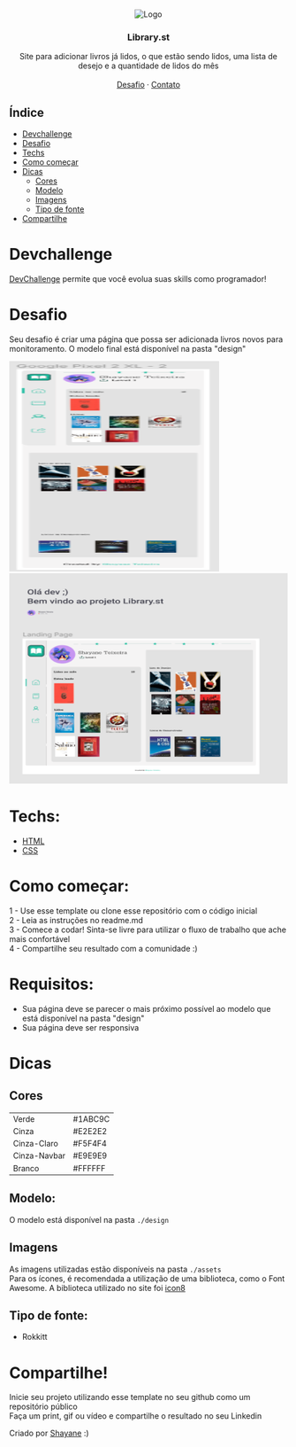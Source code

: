 <br />
<p align="center">
    <img src="design/preview" alt="Logo" width="250" height="200">

  <h3 align="center">Library.st</h3>

  <p align="center">
    Site para adicionar livros já lidos, o que estão sendo lidos, uma lista de desejo e a quantidade de lidos do mês
       <br />
    <br />
    <a href="https://github.com/ShaTeixeira/library.st">Desafio</a>
    ·
    <a href="https://www.linkedin.com/in/shayane-teixeira-4520b2196/">Contato</a>
  </p>
</p>

## Índice

* [Devchallenge](#devchallenge) 
* [Desafio](#desafio)
* [Techs](#techs)
* [Como começar](#como-começar)
* [Dicas](#dicas)
  * [Cores](#cores)
  * [Modelo](#modelo)
  * [Imagens](#imagens)
  * [Tipo de fonte](#tipo-de-fonte)
* [Compartilhe](#compartilhe)

# Devchallenge
<a href="https://devchallenge.now.sh/"> DevChallenge</a> permite que você evolua suas skills como programador!

# Desafio
Seu desafio é criar uma página que possa ser adicionada livros novos para monitoramento. O modelo final está disponível na pasta "design"

<img src="design/mobile.png" width="380" height="380">
<img src="design/desktop.png" width="580" height="380">

  
# Techs: 
- [HTML]()
- [CSS]()

# Como começar:
1 - Use esse template ou clone esse repositório com o código inicial<br>
2 - Leia as instruções no readme.md<br>
3 - Comece a codar! Sinta-se livre para utilizar o fluxo de trabalho que ache mais confortável<br>
4 - Compartilhe seu resultado com a comunidade :)<br>

# Requisitos:
- Sua página deve se parecer o mais próximo possível ao modelo que está disponível na pasta "design"<br>
- Sua página deve ser responsiva

# Dicas
## Cores
|   |   |
|---|---|
| Verde  |  #1ABC9C  |  
|  Cinza |  #E2E2E2 |   
|  Cinza-Claro | #F5F4F4  |  
|Cinza-Navbar| #E9E9E9|
|Branco|#FFFFFF|

## Modelo:
O modelo está disponível na pasta `./design`<br>

## Imagens
As imagens utilizadas estão disponíveis na pasta `./assets`<br>
Para os ícones, é recomendada a utilização de uma biblioteca, como o Font Awesome.
A biblioteca utilizado no site foi [icon8](https://icons8.com.br) 

## Tipo de fonte:
- Rokkitt

# Compartilhe!
Inicie seu projeto utilizando esse template no seu github como um repositório público<br>
Faça um print, gif ou vídeo e compartilhe o resultado no seu Linkedin<br>

Criado por  <a href="https://github.com/ShaTeixeira">Shayane</a> :)
